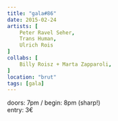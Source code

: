 ```yaml
---
title: "gala#86"
date: 2015-02-24
artists: [
    Peter Ravel Seher,
    Trans Human,
    Ulrich Rois
]
collabs: [
    Billy Roisz + Marta Zapparoli,
]
location: "brut"
tags: [gala]
---
```

doors: 7pm / begin: 8pm (sharp!)  
entry: 3€
